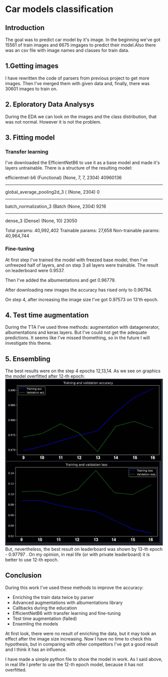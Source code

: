 # Car models classification
 
 ## Introduction
 The goal was to predict car model by it's image. In the beginning we've got 15561 of train images and 6675 imgages to predict their model.Also there was an csv file with image names and classes for train data.
## 1.Getting images

I have rewritten the code of parsers from previous project to get more images. Then I've merged them with given data and, finally, there was 30601 images to train on.
## 2. Eploratory Data Analysys

During the EDA we can look on the images and the class distribution, that was not normal. However it is not the problem.

## 3. Fitting model

### Transfer learning
I've downloaded the EfficientNetB6
to use it as a base model and made it's layers untrainable. There is a structure of the resulting model:

 

efficientnet-b6 (Functional) (None, 7, 7, 2304)        40960136  
_________________________________________________________________
global_average_pooling2d_3 ( (None, 2304)              0         
_________________________________________________________________
batch_normalization_3 (Batch (None, 2304)              9216      
_________________________________________________________________
dense_3 (Dense)              (None, 10)                23050     

Total params: 40,992,402
Trainable params: 27,658
Non-trainable params: 40,964,744

### Fine-tuning
At first step I've trained the model with freezed base model, then I've unfreezed half of layers, and on step 3 all layers were trainable. The result on leaderboard were 0.9537.

Then I've added the albumentations and get 0.96779.

After downloading new images the accuracy has rised only to 0.96794.

On step 4, after increasing the image size I've got 0.97573 on 13'th epoch.

## 4. Test time augmentation

During the TTA I've used three methods: augmentation with datagenerator, albumentations and keras layers. But I've could not get the adequate predictions. It seems like I've missed thomething, so in the future I will investigate this theme. 
## 5. Ensembling
The best results were on the step 4 epochs 12,13,14. As we see on graphics the model overfitted after 12-th epoch:
![Getting Started](Ep16.jpg)
But, nevertheless, the best result on leaderboard was shown by 13-th epoch - 0.97797 . On my opinion, in real life (or with private leaderboard) it is better to use 12-th epoch.


## Conclusion
During this work I've used these methods to improve the accuracy:
* Enriching the train data twice by parser
* Advanced augmentations with albumentations library
* Callbacks during the education
* EfficientNetB6 with transfer learning and fine-tuning
* Test time augmentation (failed)
* Ensemling the models

At first look, there were no result of enriching the data, but it may took an effect after the image size increasing. Now I have no time to check this hypothesis, but in comparing with other competitors I've got a good result and I think it has an influence.

I have made a simple python file to show the model in work. As I said above, in real life I prefer to use the 12-th epoch model, because it has not overfitted.